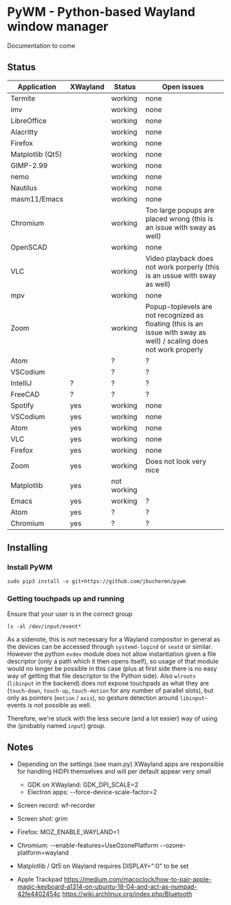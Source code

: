 # PyWM - Python-based Wayland window manager

Documentation to come

## Status

| Application            |  XWayland | Status              | Open issues                                              |
|------------------------|-----------|---------------------|----------------------------------------------------------|
| Termite                |           | working             |                none                                      |
| imv                    |           | working             |                none                                      |
| LibreOffice            |           | working             |                none                                      |
| Alacritty              |           | working             |                none                                      |
| Firefox                |           | working             |                none                                      |
| Matplotlib (Qt5)       |           | working             |                none                                      |
| GIMP-2.99              |           | working             |                none                                      |
| nemo                   |           | working             |                none                                      |
| Nautilus               |           | working             |                none                                      |
| masm11/Emacs           |           | working             |                none                                      |
| Chromium               |           | working             | Too large popups are placed wrong (this is an issue with sway as well) |
| OpenSCAD               |           | working             |                none                                      |
| VLC                    |           | working             | Video playback does not work porperly (this is an ussue with sway as  well) |
| mpv                    |           | working             |                none                                      |
| Zoom                   |           | working             | Popup-toplevels are not recognized as floating (this is an issue with sway as well) / scaling does not work properly           |
| Atom                   |           | ?                   | ?                                                        |
| VSCodium               |           | ?                   | ?                                                        |
| IntelliJ               |    ?      | ?                   | ?                                                        |
| FreeCAD                |    ?      | ?                   | ?                                                        |
| Spotify                |    yes    | working             |                none                                      |
| VSCodium               |    yes    | working             |                none                                      |
| Atom                   |    yes    | working             |                none                                      |
| VLC                    |    yes    | working             |                none                                      |
| Firefox                |    yes    | working             |                none                                      |
| Zoom                   |    yes    | working             | Does not look very nice                                  |
| Matplotlib             |    yes    | not working         |                                                          |
| Emacs                  |    yes    | working             | ?                                                        |
| Atom                   |    yes    | ?                   | ?                                                        |
| Chromium               |    yes    | ?                   | ?                                                        |


## Installing

### Install PyWM

```
sudo pip3 install -v git+https://github.com/jbuchermn/pywm
```

### Getting touchpads up and running

Ensure that your user is in the correct group

```
ls -al /dev/input/event*
```

As a sidenote, this is not necessary for a Wayland compositor in general as the devices can be accessed through `systemd-logind` or `seatd` or similar.
However the python `evdev` module does not allow instantiation given a file descriptor (only a path which it then opens itself),
so usage of that module would no longer be possible in this case (plus at first side there is no easy way of getting that file descriptor to the 
Python side). Also `wlroots` (`libinput` in the backend) does not expose touchpads as what they are (`touch-down`, `touch-up`, `touch-motion` for any
number of parallel slots), but only as pointers (`motion` / `axis`), so gesture detection around `libinput`-events is not possible as well.

Therefore, we're stuck with the less secure (and a lot easier) way of using the (probably named `input`) group.

## Notes

- Depending on the settings (see main.py) XWayland apps are responsible for handling HiDPI themselves and will per default appear very small
    - GDK on XWayland: GDK_DPI_SCALE=2
    - Electron apps: --force-device-scale-factor=2

- Screen record: wf-recorder
- Screen shot: grim
- Firefox: MOZ_ENABLE_WAYLAND=1
- Chromium: --enable-features=UseOzonePlatform --ozone-platform=wayland
- Matplotlib / Qt5 on Wayland requires DISPLAY=":0" to be set
- Apple Trackpad
    https://medium.com/macoclock/how-to-pair-apple-magic-keyboard-a1314-on-ubuntu-18-04-and-act-as-numpad-42fe4402454c
    https://wiki.archlinux.org/index.php/Bluetooth
